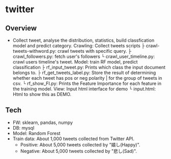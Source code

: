 # twitter

## Overview 
- Collect tweet, analyse the distribution, statistics, build classfication model and predict category.
Crawling: Collect tweets scripts
 ├ crawl-tweets-withword.py: crawl tweets with specific query.
 ├ crawl_followers.py: fetch user's followers
 └ crawl_user_timeline.py: crawl users timeline's tweet.
Model: train RF model, predict classification
 ├ rf_input_tweet.py: Prints which class the input document belongs to.
 ├ rf_get_tweets_label.py: Store the result of determining whether each tweet has pos or neg polarity 
 |                         for the group of tweets in csv.
 └ rf_show_FI.py: Prints the Feature Importance for each feature in the training model.
View: Input html interface for demo
 └ input.html: Html to show this as DEMO.

## Tech
- FW: sklearn, pandas, numpy
- DB: mysql
- Model: Random Forest
- Train data: About 1,000 tweets collected from Twitter API.
  - Positive: About 5,000 tweets collected by "嬉し(Happy)". 
  - Negative: About 5,000 tweets collected by "悲し(Sad)".  
